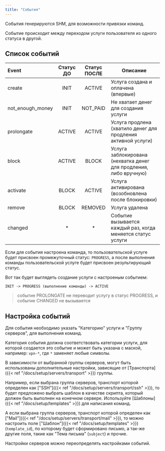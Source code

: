 ```yaml
---
title: "События"
---
```


События генерируются SHM, для возможности привязки команд.

Событие происходит между переходом услуги пользователя из одного статуса в другой.


## Список cобытий

| Event             | Статус ДО | Статус ПОСЛЕ |  Описание                                                         |
|:------------------|:---------:|:------------:|-------------------------------------------------------------------|
| create            | INIT      | ACTIVE       | Услуга создана и оплачена (впервые)                               |
| not_enough_money  | INIT      | NOT_PAID     | Не хватает денег для создания услуги                              |
| prolongate        | ACTIVE    | ACTIVE       | Услуга продлена (хватило денег для продления активной услуги)     |
| block             | ACTIVE    | BLOCK        | Услуга заблокирована (нехватка денег для продления, либо вручную) |
| activate          | BLOCK     | ACTIVE       | Услуга активирована (возобновлена после блокировки)               |
| remove            | BLOCK     | REMOVED      | Услуга удалена                                                    |
| changed           | *         | *            | Событие вызывается каждый раз, когда меняется статус услуги       |

Если для события настроена команда, то пользовательской услуге будет присвоен промежуточный статус: `PROGRESS`,
а после выполнения команды пользовательской услуге будет присвоен результирующий статус.

Вот так будет выглядеть создание услуги с настроеным событием:

`INIT -> PROGRESS (выполнение команды) -> ACTIVE`

> событие PROLONGATE не переводит услугу в статус PROGRESS, и событие CHANGED не вызывается

## Настройка событий

Для события необходимо указать "Категорию" услуги и "Группу серверов", для выполнения команд.

Категория события должна соответствовать категории услуги, для которой создается это событие и может быть указана с маской,
например: `vpn-*`, где `*` заменяет любые символы.

В зависимости от выбранной группы серверов, могут быть использованы дополнительные настройки, зависящие от [Транспорта]({{< ref "/docs/setup/servers/transport" >}}) группы.

Например, если выбрана группа серверов, транспорт которой определен как ["SSH"]({{< ref "/docs/setup/servers/transport/ssh" >}}), то будет предложено выбрать шаблон в качестве скрипта, который должен быть выполнен на конечном сервере.
Используйте [Шаблоны]({{< ref "/docs/setup/templates" >}}) для написания команд.

А если выбрана группа серверов, транспорт которой определен как ["Mail"]({{< ref "/docs/setup/servers/transport/mail" >}}), то можно настроить поле ["Шаблон"]({{< ref "/docs/setup/templates" >}}) (`template_id`), по которому будет
сформировано письмо, а так-же другие поля, такие как "Тема письма" (`subject`) и прочие.

Настройки серверов можно переопределять настройками событий.




